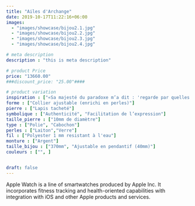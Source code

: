 ```yaml
---
title: "Ailes d'Archange"
date: 2019-10-17T11:22:16+06:00
images: 
  - "images/showcase/bijou2.1.jpg"
  - "images/showcase/bijou2.2.jpg"
  - "images/showcase/bijou2.3.jpg"
  - "images/showcase/bijou2.4.jpg"

# meta description
description : "this is meta description"

# product Price
price: "13660.00"
###discount_price: "25.00"####

# product variation
inspiration : ["«Sa majesté du paradoxe m’a dit : 'regarde par quelles violences je suis passée pour me détacher. Regarde avec quelle légèreté je porte la tristesse de ce qui est éphémère.' Alors, je me suis agenouillé, et j’ai pleuré de joie.»"]
forme : ["Collier ajustable (enrichi en perles)"]
pierre : ["Lapis tacheté"]
symbolique : ["Authenticité", "Facilitation de l’expression"]
taille_pierre : ["10mm de diamètre"]
type : ["Polie", "Cabochon"]
perles : ["Laiton","Verre"]
fil : ["Polyester 1 mm resistant à l'eau"]
monture : ["Argent"]
taille_bijou : ["370mm", "Ajustable en pendantif (40mm)"]
couleurs : ["", ]


draft: false
---
```


Apple Watch is a line of smartwatches produced by Apple Inc. It incorporates fitness tracking and health-oriented capabilities with integration with iOS and other Apple products and services.
